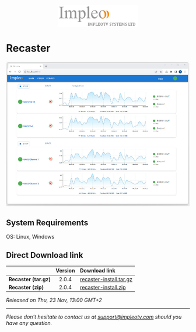 
<div align="center">
  <a >
    <img src="images/impleo_logo.png" alt="Logo" >
  </a>
</div>

# Recaster

![Recaster](images/recaster-main-sm.jpg)

## System Requirements

OS: Linux, Windows


## Direct Download link

|          | Version             | Download link                                                           | 
|:---------|:-------------------:|:------------------------------------------------------------------------|
| **Recaster (tar.gz)** |  2.0.4 | [recaster-install.tar.gz](https://github.com/impleotv/recaster-release/releases/download/v2.0.4/recaster-install.tar.gz)  | 
| **Recaster (zip)** |  2.0.4 | [recaster-install.zip](https://github.com/impleotv/recaster-release/releases/download/v2.0.4/recaster-install.zip)  | 

*Released on Thu, 23 Nov, 13:00 GMT+2*



----  
*Please don't hesitate to contact us at support@impleotv.com should you have any question.*
